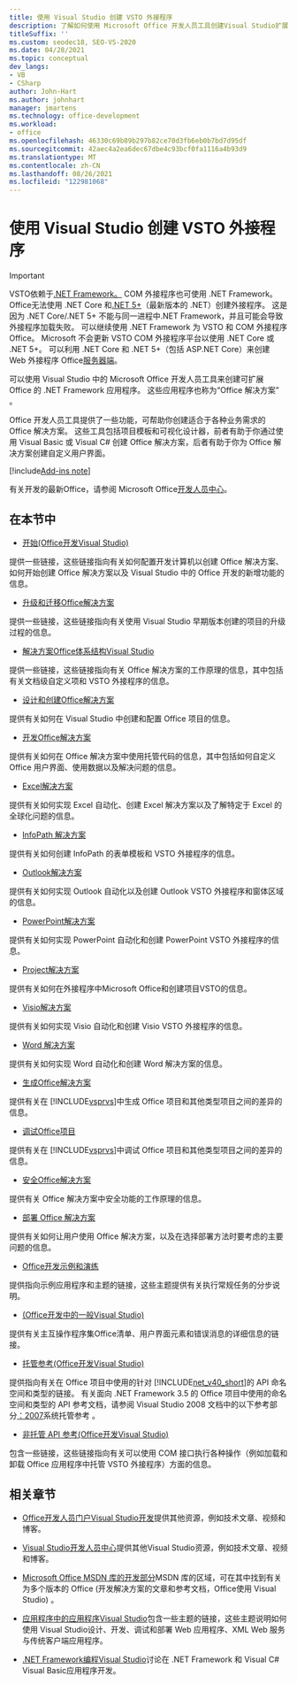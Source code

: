 ```yaml
---
title: 使用 Visual Studio 创建 VSTO 外接程序
description: 了解如何使用 Microsoft Office 开发人员工具创建Visual Studio扩展.NET Framework的应用程序Office。
titleSuffix: ''
ms.custom: seodec18, SEO-VS-2020
ms.date: 04/28/2021
ms.topic: conceptual
dev_langs:
- VB
- CSharp
author: John-Hart
ms.author: johnhart
manager: jmartens
ms.technology: office-development
ms.workload:
- office
ms.openlocfilehash: 46330c69b89b297b82ce70d3fb6eb0b7bd7d95df
ms.sourcegitcommit: 42aec4a2ea6dec67dbe4c93bcf0fa1116a4b93d9
ms.translationtype: MT
ms.contentlocale: zh-CN
ms.lasthandoff: 08/26/2021
ms.locfileid: "122981068"
---
```

# <a name="create-vsto-add-ins-for-office-by-using-visual-studio"></a>使用 Visual Studio 创建 VSTO 外接程序
> [!IMPORTANT]
> VSTO依赖于[.NET Framework。](/dotnet/framework/get-started/overview) COM 外接程序也可使用 .NET Framework。 Office无法使用 .NET Core 和[.NET 5+](/dotnet/core/dotnet-five)（最新版本的 .NET）创建外接程序。 这是因为 .NET Core/.NET 5+ 不能与同一进程中.NET Framework，并且可能会导致外接程序加载失败。 可以继续使用 .NET Framework 为 VSTO 和 COM 外接程序Office。 Microsoft 不会更新 VSTO COM 外接程序平台以使用 .NET Core 或 .NET 5+。 可以利用 .NET Core 和 .NET 5+（包括 ASP.NET Core）来创建 Web 外接程序 Office[服务器端](/office/dev/add-ins/overview/office-add-ins)。

  可以使用 Visual Studio 中的 Microsoft Office 开发人员工具来创建可扩展 Office 的 .NET Framework 应用程序。 这些应用程序也称为“Office 解决方案” 。

 Office 开发人员工具提供了一些功能，可帮助你创建适合于各种业务需求的 Office 解决方案。 这些工具包括项目模板和可视化设计器，前者有助于你通过使用 Visual Basic 或 Visual C# 创建 Office 解决方案，后者有助于你为 Office 解决方案创建自定义用户界面。

[!include[Add-ins note](includes/addinsnote.md)]

 有关开发的最新Office，请参阅 Microsoft Office[开发人员中心](https://developer.microsoft.com/office/docs)。

## <a name="in-this-section"></a>在本节中
- [开始&#40;Office开发Visual Studio&#41;](getting-started-office-development-in-visual-studio.md)

 提供一些链接，这些链接指向有关如何配置开发计算机以创建 Office 解决方案、如何开始创建 Office 解决方案以及 Visual Studio 中的 Office 开发的新增功能的信息。

- [升级和迁移Office解决方案](upgrading-and-migrating-office-solutions.md)

 提供一些链接，这些链接指向有关使用 Visual Studio 早期版本创建的项目的升级过程的信息。

- [解决方案Office体系结构Visual Studio](architecture-of-office-solutions-in-visual-studio.md)

 提供一些链接，这些链接指向有关 Office 解决方案的工作原理的信息，其中包括有关文档级自定义项和 VSTO 外接程序的信息。

- [设计和创建Office解决方案](designing-and-creating-office-solutions.md)

 提供有关如何在 Visual Studio 中创建和配置 Office 项目的信息。

- [开发Office解决方案](developing-office-solutions.md)

 提供有关如何在 Office 解决方案中使用托管代码的信息，其中包括如何自定义 Office 用户界面、使用数据以及解决问题的信息。

- [Excel解决方案](excel-solutions.md)

 提供有关如何实现 Excel 自动化、创建 Excel 解决方案以及了解特定于 Excel 的全球化问题的信息。

- [InfoPath 解决方案](infopath-solutions.md)

 提供有关如何创建 InfoPath 的表单模板和 VSTO 外接程序的信息。

- [Outlook解决方案](outlook-solutions.md)

 提供有关如何实现 Outlook 自动化以及创建 Outlook VSTO 外接程序和窗体区域的信息。

- [PowerPoint解决方案](powerpoint-solutions.md)

 提供有关如何实现 PowerPoint 自动化和创建 PowerPoint VSTO 外接程序的信息。

- [Project解决方案](project-solutions.md)

 提供有关如何在外接程序中Microsoft Office和创建项目VSTO的信息。

- [Visio解决方案](visio-solutions.md)

 提供有关如何实现 Visio 自动化和创建 Visio VSTO 外接程序的信息。

- [Word 解决方案](word-solutions.md)

 提供有关如何实现 Word 自动化和创建 Word 解决方案的信息。

- [生成Office解决方案](building-office-solutions.md)

 提供有关在 [!INCLUDE[vsprvs](../sharepoint/includes/vsprvs-md.md)]中生成 Office 项目和其他类型项目之间的差异的信息。

- [调试Office项目](debugging-office-projects.md)

 提供有关在 [!INCLUDE[vsprvs](../sharepoint/includes/vsprvs-md.md)]中调试 Office 项目和其他类型项目之间的差异的信息。

- [安全Office解决方案](securing-office-solutions.md)

 提供有关 Office 解决方案中安全功能的工作原理的信息。

- [部署 Office 解决方案](deploying-an-office-solution.md)

 提供有关如何让用户使用 Office 解决方案，以及在选择部署方法时要考虑的主要问题的信息。

- [Office开发示例和演练](office-development-samples-and-walkthroughs.md)

 提供指向示例应用程序和主题的链接，这些主题提供有关执行常规任务的分步说明。

- [&#40;Office开发中的一般Visual Studio&#41;](general-reference-office-development-in-visual-studio.md)

 提供有关主互操作程序集Office清单、用户界面元素和错误消息的详细信息的链接。

- [托管参考&#40;Office开发Visual Studio&#41;](managed-reference-office-development-in-visual-studio.md)

 提供指向有关在 Office 项目中使用的针对 [!INCLUDE[net_v40_short](../sharepoint/includes/net-v40-short-md.md)]的 API 命名空间和类型的链接。 有关面向 .NET Framework 3.5 的 Office 项目中使用的命名空间和类型的 API 参考文档，请参阅 Visual Studio 2008 文档中的以下参考部分[：2007](managed-reference-office-development-in-visual-studio.md)系统托管参考 。

- [非托管 API 参考&#40;Office开发Visual Studio&#41;](unmanaged-api-reference-office-development-in-visual-studio.md)

 包含一些链接，这些链接指向有关可以使用 COM 接口执行各种操作（例如加载和卸载 Office 应用程序中托管 VSTO 外接程序）方面的信息。

## <a name="related-sections"></a>相关章节
- [Office开发人员门户Visual Studio开发](https://developer.microsoft.com/office/docs)提供其他资源，例如技术文章、视频和博客。

- [Visual Studio开发人员中心](https://visualstudio.microsoft.com/)提供其他Visual Studio资源，例如技术文章、视频和博客。

- [Microsoft Office MSDN 库的开发部分](/previous-versions/office/office-12/bb726434(v=office.12))MSDN 库的区域，可在其中找到有关为多个版本的 Office (开发解决方案的文章和参考文档，Office使用 Visual Studio) 。

- [应用程序中的应用程序Visual Studio](/previous-versions/h8w79z10(v=vs.140))包含一些主题的链接，这些主题说明如何使用 Visual Studio设计、开发、调试和部署 Web 应用程序、XML Web 服务与传统客户端应用程序。

- [.NET Framework编程Visual Studio](/previous-versions/visualstudio/visual-studio-2010/k1s94fta(v=vs.100))讨论在 .NET Framework 和 Visual C# Visual Basic应用程序开发。
